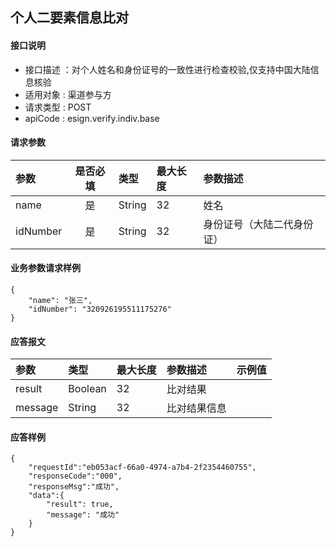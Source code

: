 ## 个人二要素信息比对

#### 接口说明

* 接口描述 ：对个人姓名和身份证号的一致性进行检查校验,仅支持中国大陆信息核验
* 适用对象 : 渠道参与方
* 请求类型 : POST
* apiCode : esign.verify.indiv.base

#### 请求参数
| 参数 | 是否必填 | 类型 | 最大长度 | 参数描述 |
|:----|:-------:|:-----|:-------|:--------|
| name | 是 | String | 32 | 姓名 |
| idNumber | 是 | String | 32 | 身份证号（大陆二代身份证） |


#### 业务参数请求样例
```
{
    "name": "张三",
    "idNumber": "320926195511175276"
}
```

#### 应答报文

| 参数 | 类型 | 最大长度 | 参数描述 | 示例值 |
|:----|:----|:--------|:--------|:------|
| result | Boolean | 32 | 比对结果 |  |
| message | String | 32 | 比对结果信息 |  |


#### 应答样例

```
{
    "requestId":"eb053acf-66a0-4974-a7b4-2f2354460755",
    "responseCode":"000",
    "responseMsg":"成功",
    "data":{
        "result": true,
        "message": "成功"
    }
}
```